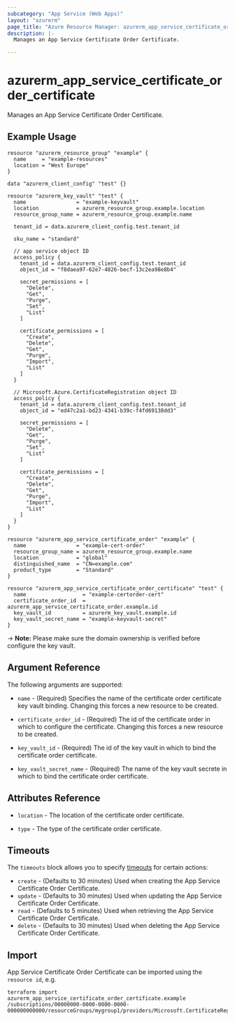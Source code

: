 ```yaml
---
subcategory: "App Service (Web Apps)"
layout: "azurerm"
page_title: "Azure Resource Manager: azurerm_app_service_certificate_order_certificate"
description: |-
  Manages an App Service Certificate Order Certificate.

---
```


# azurerm_app_service_certificate_order_certificate

Manages an App Service Certificate Order Certificate.

## Example Usage

```hcl
resource "azurerm_resource_group" "example" {
  name     = "example-resources"
  location = "West Europe"
}

data "azurerm_client_config" "test" {}

resource "azurerm_key_vault" "test" {
  name                = "example-keyvault"
  location            = azurerm_resource_group.example.location
  resource_group_name = azurerm_resource_group.example.name

  tenant_id = data.azurerm_client_config.test.tenant_id

  sku_name = "standard"

  // app service object ID
  access_policy {
    tenant_id = data.azurerm_client_config.test.tenant_id
    object_id = "f8daea97-62e7-4026-becf-13c2ea98e8b4"

    secret_permissions = [
      "Delete",
      "Get",
      "Purge",
      "Set",
      "List"
    ]

    certificate_permissions = [
      "Create",
      "Delete",
      "Get",
      "Purge",
      "Import",
      "List"
    ]
  }

  // Microsoft.Azure.CertificateRegistration object ID
  access_policy {
    tenant_id = data.azurerm_client_config.test.tenant_id
    object_id = "ed47c2a1-bd23-4341-b39c-f4fd69138dd3"

    secret_permissions = [
      "Delete",
      "Get",
      "Purge",
      "Set",
      "List"
    ]

    certificate_permissions = [
      "Create",
      "Delete",
      "Get",
      "Purge",
      "Import",
      "List"
    ]
  }
}

resource "azurerm_app_service_certificate_order" "example" {
  name                = "example-cert-order"
  resource_group_name = azurerm_resource_group.example.name
  location            = "global"
  distinguished_name  = "CN=example.com"
  product_type        = "Standard"
}

resource "azurerm_app_service_certificate_order_certificate" "test" {
  name                  = "example-certorder-cert"
  certificate_order_id  = azurerm_app_service_certificate_order.example.id
  key_vault_id          = azurerm_key_vault.example.id
  key_vault_secret_name = "example-keyvault-secret"
}
```

-> **Note:** Please make sure the domain ownership is verified before configure the key vault.

## Argument Reference

The following arguments are supported:

* `name` - (Required) Specifies the name of the certificate order certificate key vault binding. Changing this forces a new resource to be created.

* `certificate_order_id` - (Required) The id of the certificate order in which to configure the certificate. Changing this forces a new resource to be created.

* `key_vault_id` - (Required) The id of the key vault in which to bind the certificate order certificate.

* `key_vault_secret_name` - (Required) The name of the key vault secrete in which to bind the certificate order certificate.

## Attributes Reference

* `location` - The location of the certificate order certificate.

* `type` - The type of the certificate order certificate.

## Timeouts

The `timeouts` block allows you to specify [timeouts](https://www.terraform.io/language/resources/syntax#operation-timeouts) for certain actions:

* `create` - (Defaults to 30 minutes) Used when creating the App Service Certificate Order Certificate.
* `update` - (Defaults to 30 minutes) Used when updating the App Service Certificate Order Certificate.
* `read` - (Defaults to 5 minutes) Used when retrieving the App Service Certificate Order Certificate.
* `delete` - (Defaults to 30 minutes) Used when deleting the App Service Certificate Order Certificate.

## Import

App Service Certificate Order Certificate can be imported using the `resource id`, e.g.

```shell
terraform import azurerm_app_service_certificate_order_certificate.example /subscriptions/00000000-0000-0000-0000-000000000000/resourceGroups/mygroup1/providers/Microsoft.CertificateRegistration/certificateOrders/certificateorder1/certificates/certificates1
```


